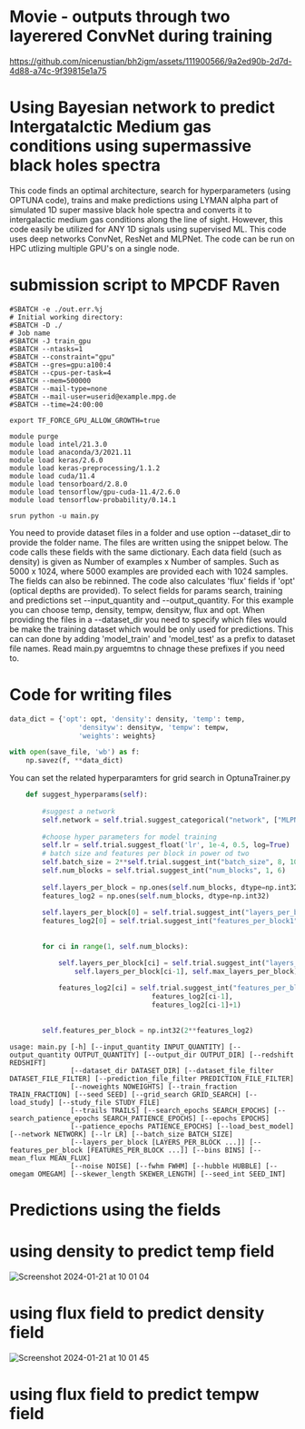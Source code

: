 # Movie - outputs through two layerered ConvNet during training
https://github.com/nicenustian/bh2igm/assets/111900566/9a2ed90b-2d7d-4d88-a74c-9f39815e1a75


# Using Bayesian network to predict Intergatalctic Medium gas conditions using supermassive black holes spectra

This code finds an optimal architecture, search for hyperparameters (using OPTUNA code), trains and make predictions using LYMAN alpha part of simulated 1D super massive black hole spectra and converts it to intergalactic medium gas conditions along the line of sight. However, this code easily be utilized for ANY 1D signals using supervised ML. This code uses deep networks ConvNet, ResNet and MLPNet. The code can be run on HPC utlizing multiple GPU's on a single node.

# submission script to MPCDF Raven
```command
#SBATCH -e ./out.err.%j
# Initial working directory:
#SBATCH -D ./
# Job name
#SBATCH -J train_gpu
#SBATCH --ntasks=1
#SBATCH --constraint="gpu"
#SBATCH --gres=gpu:a100:4
#SBATCH --cpus-per-task=4
#SBATCH --mem=500000
#SBATCH --mail-type=none
#SBATCH --mail-user=userid@example.mpg.de
#SBATCH --time=24:00:00

export TF_FORCE_GPU_ALLOW_GROWTH=true

module purge
module load intel/21.3.0
module load anaconda/3/2021.11
module load keras/2.6.0
module load keras-preprocessing/1.1.2
module load cuda/11.4
module load tensorboard/2.8.0
module load tensorflow/gpu-cuda-11.4/2.6.0
module load tensorflow-probability/0.14.1

srun python -u main.py
```

You need to provide dataset files in a folder and use option --dataset_dir to provide the folder name. The files are written using the snippet below. The code calls these fields with the same dictionary. Each data field (such as density) is given as Number of examples x Number of samples. Such as 5000 x 1024, where 5000 examples are provided each with 1024 samples. The fields can also be rebinned. The code also calculates 'flux' fields if 'opt' (optical depths are provided). To select fields for params search, training and predictions set --input_quantity and --output_quantity. For this example you can choose temp, density, tempw, densityw, flux and opt. When providing the files in a --dataset_dir you need to specify which files would be make the training dataset which would be only used for predictions. This can can done by adding 'model_train' and 'model_test' as a prefix to dataset file names. Read main.py arguemtns to chnage these prefixes if you need to. 

# Code for writing files
```python
data_dict = {'opt': opt, 'density': density, 'temp': temp, 
                 'densityw': densityw, 'tempw': tempw,
                 'weights': weights}

with open(save_file, 'wb') as f:
    np.savez(f, **data_dict)
```

You can set the related hyperparamters for grid search in OptunaTrainer.py

```python
    def suggest_hyperparams(self):
                
        #suggest a network
        self.network = self.trial.suggest_categorical("network", ["MLPNet","ConvNet", "ResNet"])
        
        #choose hyper parameters for model training
        self.lr = self.trial.suggest_float('lr', 1e-4, 0.5, log=True)
        # batch size and features per block in power od two
        self.batch_size = 2**self.trial.suggest_int("batch_size", 8, 10)
        self.num_blocks = self.trial.suggest_int("num_blocks", 1, 6)
        
        self.layers_per_block = np.ones(self.num_blocks, dtype=np.int32)
        features_log2 = np.ones(self.num_blocks, dtype=np.int32)
        
        self.layers_per_block[0] = self.trial.suggest_int("layers_per_block1", 1, 2)
        features_log2[0] = self.trial.suggest_int("features_per_block1", 1, 5)
        
    
        for ci in range(1, self.num_blocks):

            self.layers_per_block[ci] = self.trial.suggest_int("layers_per_block"+str(ci+1), 
                self.layers_per_block[ci-1], self.max_layers_per_block)
            
            features_log2[ci] = self.trial.suggest_int("features_per_block"+str(ci+1), 
                                   features_log2[ci-1], 
                                   features_log2[ci-1]+1)
            
        
        self.features_per_block = np.int32(2**features_log2)
```

```command  
usage: main.py [-h] [--input_quantity INPUT_QUANTITY] [--output_quantity OUTPUT_QUANTITY] [--output_dir OUTPUT_DIR] [--redshift REDSHIFT]
               [--dataset_dir DATASET_DIR] [--dataset_file_filter DATASET_FILE_FILTER] [--prediction_file_filter PREDICTION_FILE_FILTER]
               [--noweights NOWEIGHTS] [--train_fraction TRAIN_FRACTION] [--seed SEED] [--grid_search GRID_SEARCH] [--load_study] [--study_file STUDY_FILE]
               [--trails TRAILS] [--search_epochs SEARCH_EPOCHS] [--search_patience_epochs SEARCH_PATIENCE_EPOCHS] [--epochs EPOCHS]
               [--patience_epochs PATIENCE_EPOCHS] [--load_best_model] [--network NETWORK] [--lr LR] [--batch_size BATCH_SIZE]
               [--layers_per_block [LAYERS_PER_BLOCK ...]] [--features_per_block [FEATURES_PER_BLOCK ...]] [--bins BINS] [--mean_flux MEAN_FLUX]
               [--noise NOISE] [--fwhm FWHM] [--hubble HUBBLE] [--omegam OMEGAM] [--skewer_length SKEWER_LENGTH] [--seed_int SEED_INT]
```

# Predictions using the fields
# using density to predict temp field
![Screenshot 2024-01-21 at 10 01 04](https://github.com/nicenustian/bh2igm/assets/111900566/a052a96f-15df-4207-bc09-87b3894e70f4)

# using flux field to predict density field
![Screenshot 2024-01-21 at 10 01 45](https://github.com/nicenustian/bh2igm/assets/111900566/8ed58b74-321b-4e38-a10d-f8cc66fbf961)

# using flux field to predict tempw field

